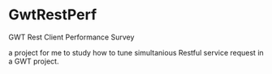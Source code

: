 GwtRestPerf
===========


GWT Rest Client Performance Survey

a project for me to study how to tune simultanious Restful service request in a GWT project.
